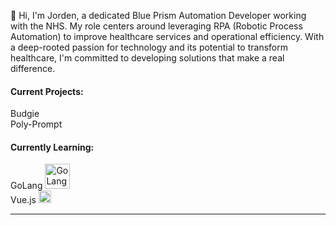 <p class="about-me">
    👋 Hi, I'm Jorden, a dedicated Blue Prism Automation Developer working with the NHS. My role centers around leveraging RPA (Robotic Process Automation) to improve healthcare services and operational efficiency. With a deep-rooted passion for technology and its potential to transform healthcare, I'm committed to developing solutions that make a real difference.
</p>

<div class="about-features">
  <div class="feature-item">
    <h4 class="current-projects">Current Projects:</h4>
    <div class="project-container">
        <div class="project-item">Budgie</div>
        <div class="project-item">Poly-Prompt</div>
    </div>
  </div>

  <div class="feature-item">
    <h4>Currently Learning:</h4>
    <div class="learning-icons">
        <div class="learning-container">
            <div class="learning-icons-item">
                <span>GoLang</span>
                <img src="/img/Go-Logo_LightBlue.svg" alt="GoLang Logo" width="40">
            </div>
            <div class="learning-icons-item">
                <span>Vue.js</span>
                <img src="/img/Vue-Logo.svg" alt="Vue.js Logo" width="20">
            </div>
        </div>
    </div>
  </div>
</div>

<hr>
